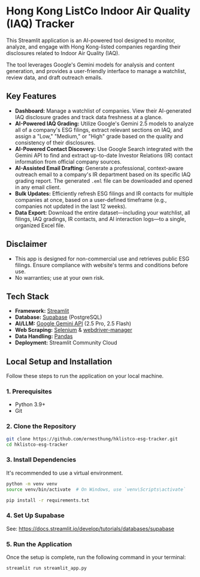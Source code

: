 # Hong Kong ListCo Indoor Air Quality (IAQ) Tracker

This Streamlit application is an AI-powered tool designed to monitor, analyze, and engage with Hong Kong-listed companies regarding their disclosures related to Indoor Air Quality (IAQ).

The tool leverages Google's Gemini models for analysis and content generation, and provides a user-friendly interface to manage a watchlist, review data, and draft outreach emails.

## Key Features

*   **Dashboard:** Manage a watchlist of companies. View their AI-generated IAQ disclosure grades and track data freshness at a glance.
*   **AI-Powered IAQ Grading:** Utilize Google's Gemini 2.5 models to analyze all of a company's ESG filings, extract relevant sections on IAQ, and assign a "Low," "Medium," or "High" grade based on the quality and consistency of their disclosures.
*   **AI-Powered Contact Discovery:** Use Google Search integrated with the Gemini API to find and extract up-to-date Investor Relations (IR) contact information from official company sources.
*   **AI-Assisted Email Drafting:** Generate a professional, context-aware outreach email to a company's IR department based on its specific IAQ grading report. The generated `.eml` file can be downloaded and opened in any email client.
*   **Bulk Updates:** Efficiently refresh ESG filings and IR contacts for multiple companies at once, based on a user-defined timeframe (e.g., companies not updated in the last 12 weeks).
*   **Data Export:** Download the entire dataset—including your watchlist, all filings, IAQ gradings, IR contacts, and AI interaction logs—to a single, organized Excel file.

## Disclaimer
- This app is designed for non-commercial use and retrieves public ESG filings. Ensure compliance with website's terms and conditions before use.
- No warranties; use at your own risk.

## Tech Stack

*   **Framework:** [Streamlit](https://streamlit.io/)
*   **Database:** [Supabase](https://supabase.io/) (PostgreSQL)
*   **AI/LLM:** [Google Gemini API](https://ai.google.dev/) (2.5 Pro, 2.5 Flash)
*   **Web Scraping:** [Selenium](https://www.selenium.dev/) & [webdriver-manager](https://pypi.org/project/webdriver-manager/)
*   **Data Handling:** [Pandas](https://pandas.pydata.org/)
*   **Deployment:** Streamlit Community Cloud

## Local Setup and Installation

Follow these steps to run the application on your local machine.

### 1. Prerequisites

*   Python 3.9+
*   Git

### 2. Clone the Repository

```bash
git clone https://github.com/ernesthung/hklistco-esg-tracker.git
cd hklistco-esg-tracker
```

### 3. Install Dependencies

It's recommended to use a virtual environment.

```bash
python -m venv venv
source venv/bin/activate  # On Windows, use `venv\Scripts\activate`

pip install -r requirements.txt
```

### 4. Set Up Supabase
See: https://docs.streamlit.io/develop/tutorials/databases/supabase

### 5. Run the Application
Once the setup is complete, run the following command in your terminal:

```bash
streamlit run streamlit_app.py
```
